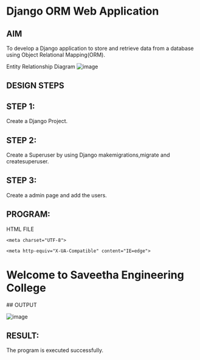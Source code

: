 # Django ORM Web Application

## AIM
To develop a Django application to store and retrieve data from a database using Object Relational Mapping(ORM).

Entity Relationship Diagram
![image](https://user-images.githubusercontent.com/118706984/215040776-4f4b7ada-c5e9-4070-9aac-9395d5736c0c.png)


## DESIGN STEPS
## STEP 1:
Create a Django Project.

## STEP 2:
Create a Superuser by using Django makemigrations,migrate and createsuperuser.

## STEP 3:
Create a admin page and add the users.

## PROGRAM:


HTML FILE


<!DOCTYPE html>

<html lang="en">

<head>
    
    <meta charset="UTF-8">
    
    <meta http-equiv="X-UA-Compatible" content="IE=edge">
   
   <meta name="viewport" content="width=device-width, initial-scale=1.0">
   
   <title>Document</title>

</head>

<body>
   
   <h1>Welcome to Saveetha Engineering College</h1>
    

</body>

</html>
## OUTPUT


![image](https://user-images.githubusercontent.com/118706984/215373375-b875bfda-74aa-4049-80b1-d92abeabef3b.png)




## RESULT:
The program is executed successfully.


